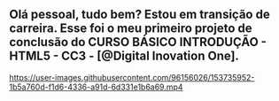 ## Olá pessoal, tudo bem? Estou em transição de carreira. Esse foi o meu primeiro projeto de conclusão do CURSO BÁSICO INTRODUÇÃO - HTML5 - CC3 - [@Digital Inovation One].


https://user-images.githubusercontent.com/96156026/153735952-1b5a760d-f1d6-4336-a91d-6d331e1b6a69.mp4

